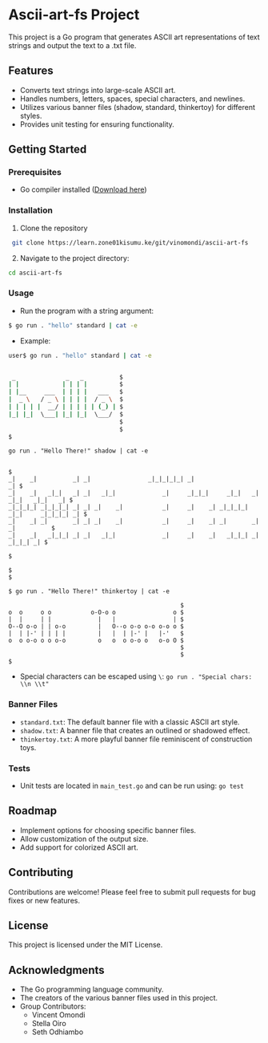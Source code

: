 # Ascii-art-fs Project

This project is a Go program that generates ASCII art representations of text strings and output the text to a .txt file.

## Features

- Converts text strings into large-scale ASCII art.
- Handles numbers, letters, spaces, special characters, and newlines.
- Utilizes various banner files (shadow, standard, thinkertoy) for different styles.
- Provides unit testing for ensuring functionality.

## Getting Started

### Prerequisites

- Go compiler installed ([Download here](https://go.dev/dl/))

### Installation

1. Clone the repository

```bash
 git clone https://learn.zone01kisumu.ke/git/vinomondi/ascii-art-fs
 ```
2. Navigate to the project directory: 
```bash
cd ascii-art-fs
```

### Usage

- Run the program with a string argument:
```bash
$ go run . "hello" standard | cat -e
```

- Example:
```bash
user$ go run . "hello" standard | cat -e
```
```bash

 _              _   _          $
| |            | | | |         $
| |__     ___  | | | |   ___   $
|  _ \   / _ \ | | | |  / _ \  $
| | | | |  __/ | | | | | (_) | $
|_| |_|  \___| |_| |_|  \___/  $
                               $
                               $
$
  ```

```
go run . "Hello There!" shadow | cat -e
```
```console
                                                                                         $
_|    _|          _| _|                _|_|_|_|_| _|                                  _| $
_|    _|   _|_|   _| _|   _|_|             _|     _|_|_|     _|_|   _|  _|_|   _|_|   _| $
_|_|_|_| _|_|_|_| _| _| _|    _|           _|     _|    _| _|_|_|_| _|_|     _|_|_|_| _| $
_|    _| _|       _| _| _|    _|           _|     _|    _| _|       _|       _|          $
_|    _|   _|_|_| _| _|   _|_|             _|     _|    _|   _|_|_| _|         _|_|_| _| $
                                                                                         $
                                                                                         $
$
  ```

```
$ go run . "Hello There!" thinkertoy | cat -e
```
```
                                                $
o  o     o o           o-O-o o                o $
|  |     | |             |   |                | $
O--O o-o | | o-o         |   O--o o-o o-o o-o o $
|  | |-' | | | |         |   |  | |-' |   |-'   $
o  o o-o o o o-o         o   o  o o-o o   o-o O $
                                                $
                                                $
$
```


- Special characters can be escaped using `\`: `go run . "Special chars: \\n \\t"`

### Banner Files

- `standard.txt`: The default banner file with a classic ASCII art style.
- `shadow.txt`: A banner file that creates an outlined or shadowed effect.
- `thinkertoy.txt`: A more playful banner file reminiscent of construction toys.

### Tests

- Unit tests are located in `main_test.go` and can be run using: `go test`

## Roadmap

- Implement options for choosing specific banner files.
- Allow customization of the output size.
- Add support for colorized ASCII art.

## Contributing

Contributions are welcome! Please feel free to submit pull requests for bug fixes or new features.

## License

This project is licensed under the MIT License.

## Acknowledgments

- The Go programming language community.
- The creators of the various banner files used in this project.
- Group Contributors:
    - Vincent Omondi
    - Stella Oiro
    - Seth Odhiambo

